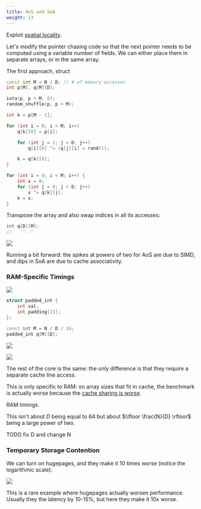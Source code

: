 ```yaml
---
title: AoS and SoA
weight: 13
---
```


<!--

4A & 4B: Когда мы что-то без какого-либо префетчинга читаем из больших массивов, большая часть времени уходит на ожидание данных, а не на вычисления. SoA гораздо хуже AoS, потому что нужно фетчить гораздо больше кэш-линий.

Если в AoS 63 интов расположены последовательно, то нужно прочитать 4 кэш-линии — что не сильно дольше, чем прочитать одну. В SoA же нужно читать все 63 кэш-линий; память, правда, обладает большим параллелизмом, и может обрабатывать определенное количество запросов параллельно, так что замедление здесь не в ~15=63/4 раз, а поменьше.

4C: когда мы падим инты, но оставляем суммарный размер массива таким же, ничего с точки зрения запросов к памяти и вычислений меняться не должно. Единственый нюанс: с паженными интами не происходит случайного шеринга кэша, как с обычными (когда мы загружаем какой-то инт, его соседи по кэш-линии тоже попадают в кэш), поэтому есть небольшое замедление.

4D. На уровне RAM интереснее. Казалось бы, AoS-padded должна работать так же, как SoA: мы и там, и там загружаем 63 кэш-линий. Однако здесь играет роль то, как работает сама RAM.

Все данные в ней физически хранятся в виде двумерного массива конденсаторов, разделенного на строки и столбцы. Чтобы прочитать ячейку из него, нужно выполнить одно, два или три действия:

1. Прочитать содержимое строки в специальный временный буфер (row buffer).
2. Выбрать и собственно прочитать (или записать) в нем нужную ячейку.
3. И, опционально, записать данные из буфера обратно в строку массива — потому что чтение разрежает конденсаторы, и их нужно зарядить обратно. Этот шаг нужно делать только в том случае, если следующий доступ в память относится к какой-то другой строке.

Эти три шага занимают примерно одинаковое время. В AoS-padded все элементы хотя и распологаются в разных кэш-линиях, но эти линии соседние, и они с большой вероятностью окажутся в одной строчке в RAM, и первый и третий шаг можно проигнорировать. Поэтому суммарно все эти запросы отработают за втрое меньшее время (плюс задержка одного чтения)

Несмотря на то, что N=2^23, и о кэшах речи уже давно не идет, при параллельном чтении 64 элементов все равно нужно их где-то временно хранить — непосредственно в регистрах не получится, их мало. Если D = 64, то N / D тоже будет степенью двойки, и при чтении массива q[D][N / D] вдоль первого индекса много элементов будут мапаться в одни и те же ячейки кэшей, так что их нужно будет читать заново — как из верхних уровней кешей, так и из RAM

4F: Когда мы включаем большие страницы, задержка немного уменьшается — так же, как и в оригинальном бенчмарке задержки с D=1

4G: L1/L2 уровни кэша приватные для каждого ядра, и поэтому для простоты, чтобы не делать отдельно трансляцию адресов, для них везде используются виртуальные адреса, а не физические. На уровне L3 и RAM уже используются реальные, потому что иначе синхронизироваться никак не получится.

Когда мы используем 4K страницы, они размазываются по физической памяти довольно произвольным образом, и проблема описанная в 4E смягчается: все (физические) адреса имеют одинаковый остаток по модулю 4K, а не N/D. Когда мы запрашиваем именно большие страницы, они мапаются в последовательные же страницы в физической памяти, и поэтому этот лимит на максимальный alignment возрастает с 4K до 2M, и кэшам становится совсем плохо.

^ так что здесь ещё есть такой рандомный фактор, в зависимости от того, где операционная система страницы разместит

Это единственный известный мне пример, когда увеличение размера страницы ухудшает производительность, тем более в 10 раз

-->

Exploit [spatial locality](/hpc/external-memory/locality).

Let's modify the pointer chasing code so that the next pointer needs to be computed using a variable number of fields. We can either place them in separate arrays, or in the same array.

The first approach, struct

```c++
const int M = N / D; // # of memory accesses
int p[M], q[M][D];

iota(p, p + M, 0);
random_shuffle(p, p + M);

int k = p[M - 1];

for (int i = 0; i < M; i++)
    q[k][0] = p[i];

    for (int j = 1; j < D; j++)
        q[i][0] ^= (q[j][i] = rand());

    k = q[k][0];
}

for (int i = 0; i < M; i++) {
    int x = 0;
    for (int j = 0; j < D; j++)
        x ^= q[k][j];
    k = x;
}
```

Transpose the array and also swap indices in all its accesses:

```c++
int q[D][M];
//    ^--^
```

![](../img/aos-soa.svg)

Running a bit forward: the spikes at powers of two for AoS are due to SIMD, and dips in SoA are due to cache associativity.

### RAM-Specific Timings

![](../img/ram.png)

```c++
struct padded_int {
    int val;
    int padding[15];
};

const int M = N / D / 16;
padded_int q[M][D];
```

![](../img/aos-soa-padded.svg)

![](../img/aos-soa-padded-n.svg)

The rest of the core is the same: the only difference is that they require a separate cache line access.

This is only specific to RAM: on array sizes that fit in cache, the benchmark is actually worse because the [cache sharing is worse](../cache-lines).

RAM timings.

This isn't about $D$ being equal to 64 but about $\lfloor \frac{N}{D} \rfloor$ being a large power of two.

TODO fix D and change N

### Temporary Storage Contention

We can turn on hugepages, and they make it 10 times worse (notice the logarithmic scale):

![](../img/soa-hugepages.svg)

This is a rare example where hugepages actually worsen performance. Usually they the latency by 10-15%, but here they make it 10x worse.
